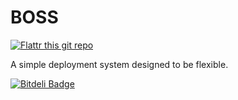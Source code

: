 BOSS
====

[![Flattr this git repo](http://api.flattr.com/button/flattr-badge-large.png)](https://flattr.com/submit/auto?user_id=scottwallacesh&url=https://github.com/scottwallacesh/boss&title=BOSS&language=&tags=github&category=software)

A simple deployment system designed to be flexible.


[![Bitdeli Badge](https://d2weczhvl823v0.cloudfront.net/scottwallacesh/boss/trend.png)](https://bitdeli.com/free "Bitdeli Badge")

